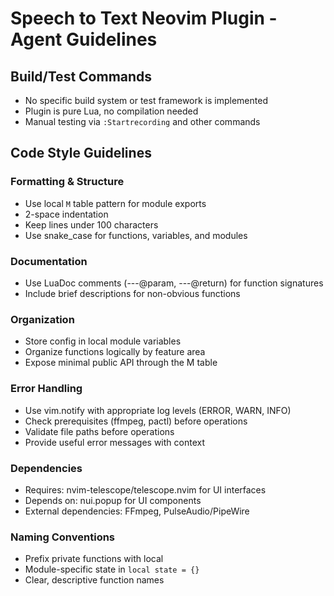 # Speech to Text Neovim Plugin - Agent Guidelines

## Build/Test Commands
- No specific build system or test framework is implemented
- Plugin is pure Lua, no compilation needed
- Manual testing via `:Startrecording` and other commands

## Code Style Guidelines

### Formatting & Structure
- Use local `M` table pattern for module exports
- 2-space indentation
- Keep lines under 100 characters
- Use snake_case for functions, variables, and modules

### Documentation
- Use LuaDoc comments (---@param, ---@return) for function signatures
- Include brief descriptions for non-obvious functions

### Organization
- Store config in local module variables
- Organize functions logically by feature area
- Expose minimal public API through the M table

### Error Handling
- Use vim.notify with appropriate log levels (ERROR, WARN, INFO)
- Check prerequisites (ffmpeg, pactl) before operations
- Validate file paths before operations
- Provide useful error messages with context

### Dependencies
- Requires: nvim-telescope/telescope.nvim for UI interfaces
- Depends on: nui.popup for UI components
- External dependencies: FFmpeg, PulseAudio/PipeWire

### Naming Conventions
- Prefix private functions with local
- Module-specific state in `local state = {}`
- Clear, descriptive function names